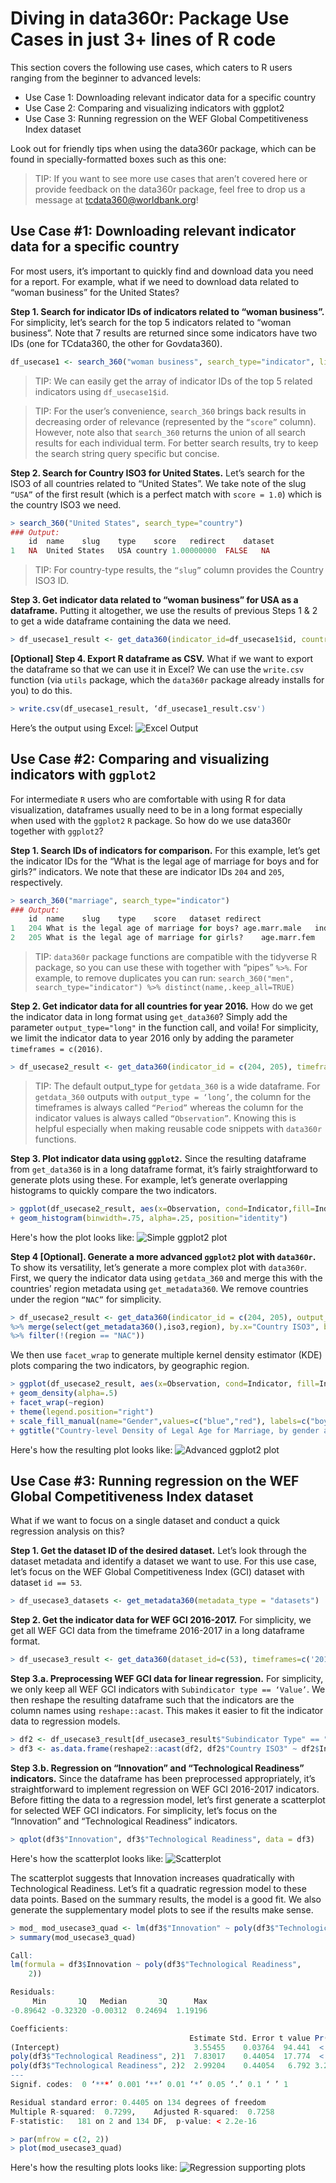 # Diving in data360r: Package Use Cases in just 3+ lines of R code
This section covers the following use cases, which caters to R users ranging from the beginner to advanced levels:
- Use Case 1: Downloading relevant indicator data for a specific country
- Use Case 2: Comparing and visualizing indicators with ggplot2
- Use Case 3: Running regression on the WEF Global Competitiveness Index dataset

Look out for friendly tips when using the data360r package, which can be found in specially-formatted boxes such as this one:
> TIP: If you want to see more use cases that aren’t covered here or provide feedback on the data360r package, feel free to drop us a message at tcdata360@worldbank.org!

## Use Case #1: Downloading relevant indicator data for a specific country
For most users, it’s important to quickly find and download data you need for a report. For example, what if we need to download data related to “woman business” for the United States?

**Step 1. Search for indicator IDs of indicators related to “woman business”.** For simplicity, let’s search for the top 5 indicators related to “woman business”. Note that 7 results are returned since some indicators have two IDs (one for TCdata360, the other for Govdata360).
```r
df_usecase1 <- search_360("woman business", search_type="indicator", limit_results = 5)
```
> TIP: We can easily get the array of indicator IDs of the top 5 related indicators using `df_usecase1$id`.

> TIP: For the user’s convenience, `search_360` brings back results in decreasing order of relevance (represented by the `“score”` column). However, note also that `search_360` returns the union of all search results for each individual term. For better search results, try to keep the search string query specific but concise.

**Step 2. Search for Country ISO3 for United States.** Let’s search for the ISO3 of all countries related to “United States”. We take note of the slug `“USA”` of the first result (which is a perfect match with `score = 1.0`) which is the country ISO3 we need.
```r
> search_360("United States", search_type="country")
### Output:
	id	name	slug	type	score	redirect	dataset
1	NA	United States	USA	country	1.00000000	FALSE	NA
```

> TIP: For country-type results, the `“slug”` column provides the Country ISO3 ID.

**Step 3. Get indicator data related to “woman business” for USA as a dataframe.** Putting it altogether, we use the results of previous Steps 1 & 2 to get a wide dataframe containing the data we need.
```r
> df_usecase1_result <- get_data360(indicator_id=df_usecase1$id, country_iso3="USA")
```
**[Optional] Step 4. Export R dataframe as CSV.** What if we want to export the dataframe so that we can use it in Excel? We can use the `write.csv` function (via `utils` package, which the `data360r` package already installs for you) to do this.

```r
> write.csv(df_usecase1_result, ‘df_usecase1_result.csv')
```
Here’s the output using Excel:
![Excel Output](https://raw.githubusercontent.com/mrpsonglao/data360r/master/images/figure-1.png)

## Use Case #2: Comparing and visualizing indicators with `ggplot2`
For intermediate `R` users who are comfortable with using R for data visualization, dataframes usually need to be in a long format especially when used with the `ggplot2` `R` package. So how do we use data360r together with `ggplot2`?

**Step 1. Search IDs of indicators for comparison.** For this example, let’s get the indicator IDs for the “What is the legal age of marriage for boys and for girls?” indicators. We note that these are indicator IDs `204` and `205`, respectively.
```r
> search_360("marriage", search_type="indicator")
### Output:
	id	name	slug	type	score	dataset	redirect
1	204	What is the legal age of marriage for boys?	age.marr.male	indicator	0.1111111	Women, Business and the Law	FALSE
2	205	What is the legal age of marriage for girls?	age.marr.fem	indicator	0.1111111	Women, Business and the Law	FALSE
```
> TIP: `data360r` package functions are compatible with the tidyverse R package, so you can use these with together with “pipes” `%>%`. For example, to remove duplicates you can run: `search_360("men", search_type="indicator") %>% distinct(name,.keep_all=TRUE)`

**Step 2. Get indicator data for all countries for year 2016.** How do we get the indicator data in long format using `get_data360`? Simply add the parameter `output_type="long"` in the function call, and voila! For simplicity, we limit the indicator data to year 2016 only by adding the parameter `timeframes = c(2016)`.

```r
> df_usecase2_result <- get_data360(indicator_id = c(204, 205), timeframes = c(2016), output_type = 'long')
```

> TIP: The default output_type for `getdata_360` is a wide dataframe. For `getdata_360` outputs with `output_type = ‘long’`, the column for the timeframes is always called `“Period”` whereas the column for the indicator values is always called `“Observation”`. Knowing this is helpful especially when making reusable code snippets with `data360r` functions.

**Step 3. Plot indicator data using `ggplot2`.** Since the resulting dataframe from `get_data360` is in a long dataframe format, it’s fairly straightforward to generate plots using these. For example, let’s generate overlapping histograms to quickly compare the two indicators.
```r
> ggplot(df_usecase2_result, aes(x=Observation, cond=Indicator,fill=Indicator))
+ geom_histogram(binwidth=.75, alpha=.25, position="identity")
```

Here's how the plot looks like:
![Simple ggplot2 plot](https://raw.githubusercontent.com/mrpsonglao/data360r/master/images/figure-2.png)

**Step 4 [Optional]. Generate a more advanced `ggplot2` plot with `data360r`.** To show its versatility, let’s generate a more complex plot with `data360r`. First, we query the indicator data using `getdata_360` and merge this with the countries’ region metadata using `get_metadata360`. We remove countries under the region `“NAC”` for simplicity.
```r
> df_usecase2_result <- get_data360(indicator_id = c(204, 205), output_type = 'long')
%>% merge(select(get_metadata360(),iso3,region), by.x="Country ISO3", by.y="iso3")
%>% filter(!(region == "NAC"))
```
We then use `facet_wrap` to generate multiple kernel density estimator (KDE) plots comparing the two indicators, by geographic region.
```r
> ggplot(df_usecase2_result, aes(x=Observation, cond=Indicator, fill=Indicator))
+ geom_density(alpha=.5)
+ facet_wrap(~region)
+ theme(legend.position="right")
+ scale_fill_manual(name="Gender",values=c("blue","red"), labels=c("boys","girls"))
+ ggtitle("Country-level Density of Legal Age for Marriage, by gender and region (WBL 2016)")
```

Here's how the resulting plot looks like:
![Advanced ggplot2 plot](https://raw.githubusercontent.com/mrpsonglao/data360r/master/images/figure-3.png)
 
## Use Case #3: Running regression on the WEF Global Competitiveness Index dataset
What if we want to focus on a single dataset and conduct a quick regression analysis on this?

**Step 1. Get the dataset ID of the desired dataset.** Let’s look through the dataset metadata and identify a dataset we want to use. For this use case, let’s focus on the WEF Global Competitiveness Index (GCI) dataset with dataset `id == 53`.
```r
> df_usecase3_datasets <- get_metadata360(metadata_type = "datasets")
```
**Step 2. Get the indicator data for WEF GCI 2016-2017.** For simplicity, we get all WEF GCI data from the timeframe 2016-2017 in a long dataframe format.
```r
> df_usecase3_result <- get_data360(dataset_id=c(53), timeframes=c('2016-2017'), output_type = 'long')
```
**Step 3.a. Preprocessing WEF GCI data for linear regression.** For simplicity, we only keep all WEF GCI indicators with `Subindicator type == ‘Value’`. We then reshape the resulting dataframe such that the indicators are the column names using `reshape::acast`. This makes it easier to fit the indicator data to regression models.
```r
> df2 <- df_usecase3_result[df_usecase3_result$"Subindicator Type" == "Value"]
> df3 <- as.data.frame(reshape2::acast(df2, df2$"Country ISO3" ~ df2$Indicator, value.var="Observation"))
```
**Step 3.b. Regression on “Innovation” and “Technological Readiness” indicators.** Since the dataframe has been preprocessed appropriately, it’s straightforward to implement regression on WEF GCI 2016-2017 indicators. Before fitting the data to a regression model, let’s first generate a scatterplot for selected WEF GCI indicators. For simplicity, let’s focus on the “Innovation” and “Technological Readiness” indicators.
```r
> qplot(df3$"Innovation", df3$"Technological Readiness", data = df3)
```

Here's how the scatterplot looks like:
![Scatterplot](https://raw.githubusercontent.com/mrpsonglao/data360r/master/images/figure-4.png)

The scatterplot suggests that Innovation increases quadratically with Technological Readiness. Let’s fit a quadratic regression model to these data points. Based on the summary results, the model is a good fit. We also generate the supplementary model plots to see if the results make sense.
```r
> mod_ mod_usecase3_quad <- lm(df3$"Innovation" ~ poly(df3$"Technological Readiness", 2))
> summary(mod_usecase3_quad)

Call:
lm(formula = df3$Innovation ~ poly(df3$"Technological Readiness", 
    2))

Residuals:
     Min       1Q   Median       3Q      Max 
-0.89642 -0.32320 -0.00312  0.24694  1.19196 

Coefficients:
                                        Estimate Std. Error t value Pr(>|t|)    
(Intercept)                              3.55455    0.03764  94.441  < 2e-16 ***
poly(df3$"Technological Readiness", 2)1  7.83017    0.44054  17.774  < 2e-16 ***
poly(df3$"Technological Readiness", 2)2  2.99204    0.44054   6.792 3.29e-10 ***
---
Signif. codes:  0 ‘***’ 0.001 ‘**’ 0.01 ‘*’ 0.05 ‘.’ 0.1 ‘ ’ 1

Residual standard error: 0.4405 on 134 degrees of freedom
Multiple R-squared:  0.7299,	Adjusted R-squared:  0.7258 
F-statistic:   181 on 2 and 134 DF,  p-value: < 2.2e-16

> par(mfrow = c(2, 2))
> plot(mod_usecase3_quad)
```
Here's how the resulting plots looks like:
![Regression supporting plots](https://raw.githubusercontent.com/mrpsonglao/data360r/master/images/figure-5.png)
